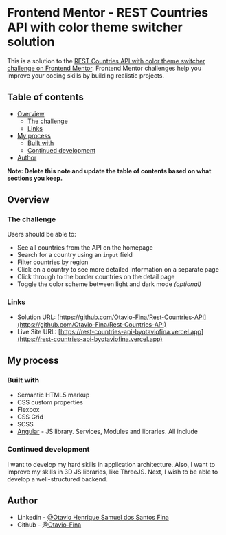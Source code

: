 # Frontend Mentor - REST Countries API with color theme switcher solution

This is a solution to the [REST Countries API with color theme switcher challenge on Frontend Mentor](https://www.frontendmentor.io/challenges/rest-countries-api-with-color-theme-switcher-5cacc469fec04111f7b848ca). Frontend Mentor challenges help you improve your coding skills by building realistic projects. 

## Table of contents

- [Overview](#overview)
  - [The challenge](#the-challenge)
  - [Links](#links)
- [My process](#my-process)
  - [Built with](#built-with)
  - [Continued development](#continued-development)
- [Author](#author)

**Note: Delete this note and update the table of contents based on what sections you keep.**

## Overview

### The challenge

Users should be able to:

- See all countries from the API on the homepage
- Search for a country using an `input` field
- Filter countries by region
- Click on a country to see more detailed information on a separate page
- Click through to the border countries on the detail page
- Toggle the color scheme between light and dark mode *(optional)*


### Links

- Solution URL: [https://github.com/Otavio-Fina/Rest-Countries-API](https://github.com/Otavio-Fina/Rest-Countries-API)
- Live Site URL: [https://rest-countries-api-byotaviofina.vercel.app](https://rest-countries-api-byotaviofina.vercel.app)

## My process

### Built with

- Semantic HTML5 markup
- CSS custom properties
- Flexbox
- CSS Grid
- SCSS
- [Angular](https://angular.dev//) - JS library. Services, Modules and libraries. All include


### Continued development

I want to develop my hard skills in application architecture. Also, I want to improve my skills in 3D JS libraries, like ThreeJS. Next, I wish to be able to develop a well-structured backend.

## Author

- Linkedin - [@Otavio Henrique Samuel dos Santos Fina](https://br.linkedin.com/in/otavio-fina)
- Github - [@Otavio-Fina](https://github.com/Otavio-Fina)


